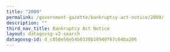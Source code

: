 ```yaml
---
title: "2009"
permalink: /government-gazette/bankruptcy-act-notice/2009/
description: ""
third_nav_title: Bankruptcy Act Notice
layout: datagovsg-v2-search
datagovsg-id: d_c858e56e54b0338b10940f67c64ba206
---
```

